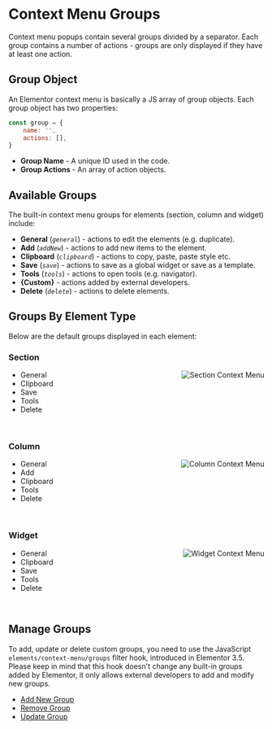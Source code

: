 # Context Menu Groups

<Badge type="tip" vertical="top" text="Elementor Core" /> <Badge type="warning" vertical="top" text="Basic" />

Context menu popups contain several groups divided by a separator. Each group contains a number of actions - groups are only displayed if they have at least one action.

## Group Object

An Elementor context menu is basically a JS array of group objects. Each group object has two properties:

```js
const group = {
	name: '',
	actions: [],
}
```

* **Group Name** - A unique ID used in the code.
* **Group Actions** - An array of action objects.

## Available Groups

The built-in context menu groups for elements (section, column and widget) include:

* **General** (_`general`_) - actions to edit the elements (e.g. duplicate).
* **Add** (_`addNew`_) - actions to add new items to the element.
* **Clipboard** (_`clipboard`_) - actions to copy, paste, paste style etc.
* **Save** (_`save`_) - actions to save as a global widget or save as a template.
* **Tools** (_`tools`_) - actions to open tools (e.g. navigator).
* **{Custom}** - actions added by external developers.
* **Delete** (_`delete`_) - actions to delete elements.

## Groups By Element Type

Below are the default groups displayed in each element:

### Section

<img :src="$withBase('/assets/img/context-menu-section.png')" alt="Section Context Menu" style="float: right; margin-left: 20px;">

* General
* Clipboard
* Save
* Tools
* Delete

<br clear="both">

### Column

<img :src="$withBase('/assets/img/context-menu-column.png')" alt="Column Context Menu" style="float: right; margin-left: 20px;">

* General
* Add
* Clipboard
* Tools
* Delete

<br clear="both">

### Widget

<img :src="$withBase('/assets/img/context-menu-widget.png')" alt="Widget Context Menu" style="float: right; margin-left: 20px;">

* General
* Clipboard
* Save
* Tools
* Delete

<br clear="both">

## Manage Groups

To add, update or delete custom groups, you need to use the JavaScript `elements/context-menu/groups` filter hook, introduced in Elementor 3.5. Please keep in mind that this hook doesn't change any built-in groups added by Elementor, it only allows external developers to add and modify new groups.

* [Add New Group](./add-new-group/)
* [Remove Group](./remove-group/)
* [Update Group](./update-group/)
